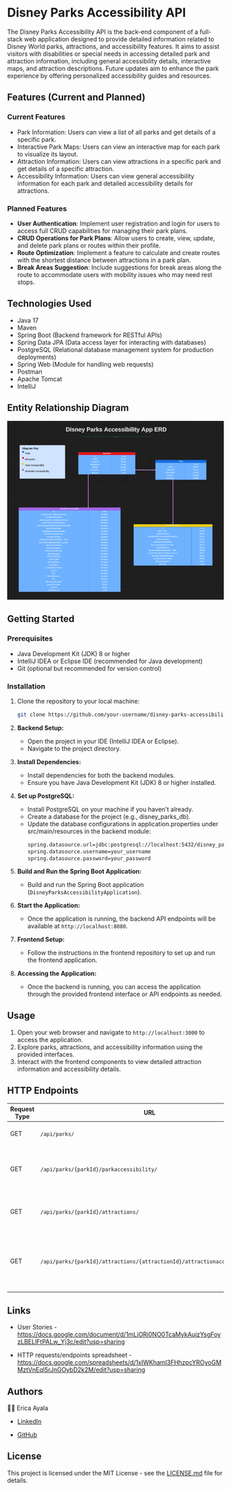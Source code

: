 # Disney Parks Accessibility API 

The Disney Parks Accessibility API is the back-end component of a full-stack web application designed to provide detailed information related to Disney World parks, attractions, and accessibility features. It aims to assist visitors with disabilities or special needs in accessing detailed park and attraction information, including general accessibility details, interactive maps, and attraction descriptions. Future updates aim to enhance the park experience by offering personalized accessibility guides and resources. 



## Features (Current and Planned)

### Current Features

* Park Information: Users can view a list of all parks and get details of a specific park.
* Interactive Park Maps: Users can view an interactive map for each park to visualize its layout.
* Attraction Information: Users can view attractions in a specific park and get details of a specific attraction.
* Accessibility Information: Users can view general accessibility information for each park and detailed accessibility details for attractions.


### Planned Features

- **User Authentication**: Implement user registration and login for users to access full CRUD capabilities for managing their park plans.
- **CRUD Operations for Park Plans**: Allow users to create, view, update, and delete park plans or routes within their profile.
- **Route Optimization**: Implement a feature to calculate and create routes with the shortest distance between attractions in a park plan.
- **Break Areas Suggestion**: Include suggestions for break areas along the route to accommodate users with mobility issues who may need rest stops.



## Technologies Used 

* Java 17 
* Maven 
* Spring Boot (Backend framework for RESTful APIs)
* Spring Data JPA (Data access layer for interacting with databases)
* PostgreSQL (Relational database management system for production deployments) 
* Spring Web (Module for handling web requests)
* Postman
* Apache Tomcat
* IntelliJ 



## Entity Relationship Diagram

<img src="images/DisneyParksAccessibilityERD.png" alt="ERD">



## Getting Started

### Prerequisites
* Java Development Kit (JDK) 8 or higher
* IntelliJ IDEA or Eclipse IDE (recommended for Java development)
* Git (optional but recommended for version control)


### Installation
1. Clone the repository to your local machine:
   ```bash
   git clone https://github.com/your-username/disney-parks-accessibility.git

2. **Backend Setup:** 
   - Open the project in your IDE (IntelliJ IDEA or Eclipse). 
   - Navigate to the project directory.

3. **Install Dependencies:**
   - Install dependencies for both the backend modules. 
   - Ensure you have Java Development Kit (JDK) 8 or higher installed.

4. **Set up PostgreSQL:**
   - Install PostgreSQL on your machine if you haven't already.
   - Create a database for the project (e.g., disney_parks_db).
   - Update the database configurations in application.properties under src/main/resources in the backend module:
     ```properties
     spring.datasource.url=jdbc:postgresql://localhost:5432/disney_parks_db
     spring.datasource.username=your_username
     spring.datasource.password=your_password
     ```


5. **Build and Run the Spring Boot Application:**
   - Build and run the Spring Boot application (`DisneyParksAccessibilityApplication`).

6. **Start the Application:**
    - Once the application is running, the backend API endpoints will be available at `http://localhost:8080`. 

7. **Frontend Setup:**
   - Follow the instructions in the frontend repository to set up and run the frontend application.

8. **Accessing the Application:**
    - Once the backend is running, you can access the application through the provided frontend interface or API endpoints as needed.



## Usage
1. Open your web browser and navigate to `http://localhost:3000` to access the application.
2. Explore parks, attractions, and accessibility information using the provided interfaces.
3. Interact with the frontend components to view detailed attraction information and accessibility details.



## HTTP Endpoints

| Request Type | URL                                                                       | Functionality                                                                     | Access |
|--------------|---------------------------------------------------------------------------|-----------------------------------------------------------------------------------|--------|
| GET          | `/api/parks/`                                                             | Get a map and a list of all parks.                                                | Public |
| GET          | `/api/parks/{parkId}/parkaccessibility/`                                  | Get accessibility information and a map for a specific park.                      | Public |
| GET          | `/api/parks/{parkId}/attractions/`                                        | Get a list of all attractions and a map for a specific park.                      | Public |
| GET          | `/api/parks/{parkId}/attractions/{attractionId}/attractionaccessibility/` | Get information about a specific attraction along with its accessibility details. | Public |




## Links
* User Stories - https://docs.google.com/document/d/1mLiORi0NO0TcaMykAujzYsgFoyzLBELlFtPALw_Yj3c/edit?usp=sharing 

* HTTP requests/endpoints spreadsheet - https://docs.google.com/spreadsheets/d/1xIWKhaml3FHhzpcYROyoGMMztVnEql5rJnGOybD2k2M/edit?usp=sharing 


## Authors

:woman_technologist: Erica Ayala

* [LinkedIn](https://www.linkedin.com/in/ayalavirtual)

* [GitHub](https://www.github.com/AyalaVirtual)



## License

This project is licensed under the MIT License - see the [LICENSE.md](link-to-license-file) file for details. 



